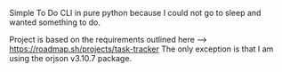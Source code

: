 Simple To Do CLI in pure python because I could not go to sleep and wanted something to do.

Project is based on the requirements outlined here --> https://roadmap.sh/projects/task-tracker
The only exception is that I am using the orjson v3.10.7 package.
